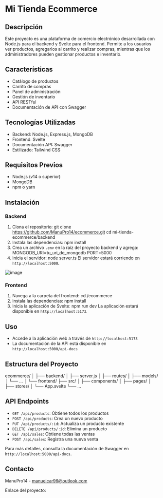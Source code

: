 # Mi Tienda Ecommerce

## Descripción
Este proyecto es una plataforma de comercio electrónico desarrollada con Node.js para el backend y Svelte para el frontend. Permite a los usuarios ver productos, agregarlos al carrito y realizar compras, mientras que los administradores pueden gestionar productos e inventario.

## Características
- Catálogo de productos
- Carrito de compras
- Panel de administración
- Gestión de inventario
- API RESTful
- Documentación de API con Swagger

## Tecnologías Utilizadas
- Backend: Node.js, Express.js, MongoDB
- Frontend: Svelte
- Documentación API: Swagger
- Estilizado: Tailwind CSS

## Requisitos Previos
- Node.js (v14 o superior)
- MongoDB
- npm o yarn

## Instalación

### Backend
1. Clona el repositorio:
    git clone https://github.com/ManuPro14/ecommerce.git
    cd mi-tienda-ecommerce/backend
2. Instala las dependencias:
   npm install
3. Crea un archivo `.env` en la raíz del proyecto backend y agrega:
   MONGODB_URI=tu_uri_de_mongodb
   PORT=5000
4. Inicia el servidor:
   node server.ts
El servidor estará corriendo en `http://localhost:5000`.

![image](https://github.com/ManuPro14/ecommerce/assets/103762387/7b8a54da-60f2-4021-a415-bff318690b0c)


### Frontend
1. Navega a la carpeta del frontend:
   cd /ecommerce
2. Instala las dependencias:
   npm install
3. Inicia la aplicación de Svelte:
   npm run dev
  La aplicación estará disponible en `http://localhost:5173`.

## Uso
- Accede a la aplicación web a través de `http://localhost:5173`
- La documentación de la API está disponible en `http://localhost:5000/api-docs`

## Estructura del Proyecto
  ecommerce/
  │
  ├── backend/
  │   ├── server.js
  │   ├── routes/
  │   ├── models/
  │   └── ...
  │
  └── frontend/
  ├── src/
  │   ├── components/
  │   ├── pages/
  │   ├── stores/
  │   └── App.svelte
  └── ...

## API Endpoints

- `GET /api/products`: Obtiene todos los productos
- `POST /api/products`: Crea un nuevo producto
- `PUT /api/products/:id`: Actualiza un producto existente
- `DELETE /api/products/:id`: Elimina un producto
- `GET /api/sales`: Obtiene todas las ventas
- `POST /api/sales`: Registra una nueva venta

Para más detalles, consulta la documentación de Swagger en `http://localhost:5000/api-docs`.


## Contacto
ManuPro14 - manuelcar96@outlook.com

Enlace del proyecto: 
